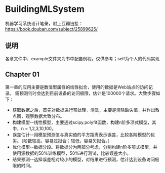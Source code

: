 # BuildingMLSystem
机器学习系统设计笔录，附上豆瓣链接：https://book.douban.com/subject/25899625/

## 说明
各章文件中，example文件夹为书中配套例程，仅供参考；self为个人的代码实现

## Chapter 01
第一章的应用主要是数值型属性的线性拟合，使用的数据是Web站点的访问记录。
需预测何时会达到目前设备的访问极限，估计是100000个请求。大致步骤如下：
* 获取数据之后，首先对数据进行预处理，清洗，主要是清除缺失值，并作出散点图，观察数据大致分布。
* 构建模型--线性模型，主要通过scipy.polyfit函数，构建n阶多项式模型，其中，n = 1,2,3,10,100，
* 误差估计--用模型预测值与真实值的平方距离表示误差，比较各阶模型的优劣。（阶数较高，容易过拟合；较低，容易欠拟合。）
* 优化模型--数据分段。将数据分为两部分考虑，分别构建n阶多项式模型，并使用源数据的50%训练模型，50%进行测试，比较误差大小。
* 结果预测--选择误差相对较小的模型，对结果进行预测，估计达到设备访问极限的时间。
